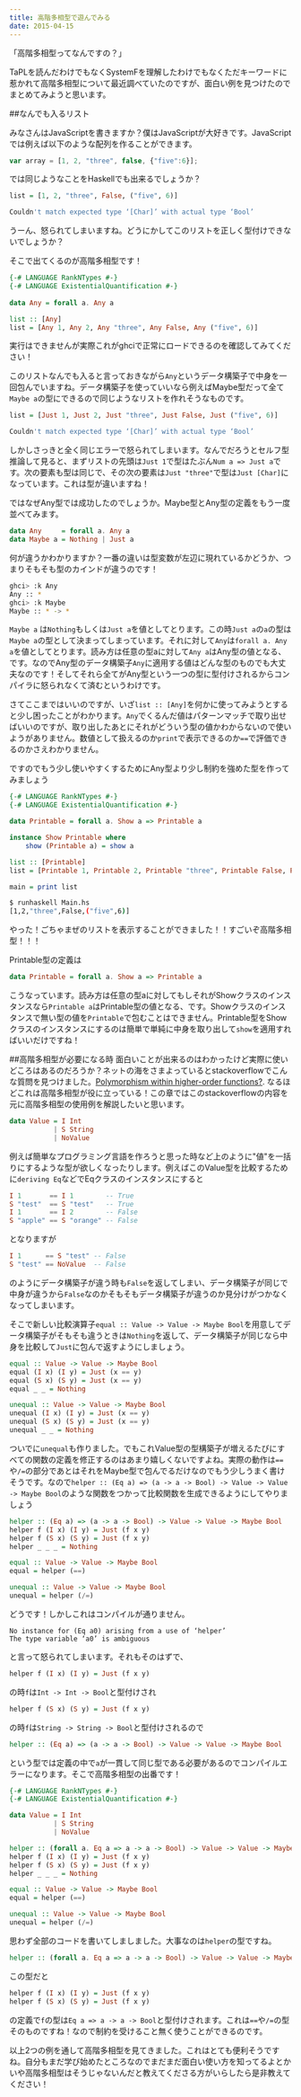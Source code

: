 ```yaml
---
title: 高階多相型で遊んでみる
date: 2015-04-15
---
```


「高階多相型ってなんですの？」

TaPLを読んだわけでもなくSystemFを理解したわけでもなくただキーワードに惹かれて高階多相型について最近調べていたのですが、面白い例を見つけたのでまとめてみようと思います。

##なんでも入るリスト

みなさんはJavaScriptを書きますか？僕はJavaScriptが大好きです。JavaScriptでは例えば以下のような配列を作ることができます。

```javascript
var array = [1, 2, "three", false, {"five":6}];
```

では同じようなことをHaskellでも出来るでしょうか？

```haskell
list = [1, 2, "three", False, ("five", 6)]
```

```bash
Couldn't match expected type ‘[Char]’ with actual type ‘Bool’
```

うーん、怒られてしまいますね。どうにかしてこのリストを正しく型付けできないでしょうか？

そこで出てくるのが高階多相型です！

```haskell
{-# LANGUAGE RankNTypes #-}
{-# LANGUAGE ExistentialQuantification #-}
 
data Any = forall a. Any a

list :: [Any]
list = [Any 1, Any 2, Any "three", Any False, Any ("five", 6)]
```

実行はできませんが実際これがghciで正常にロードできるのを確認してみてください！

このリストなんでも入ると言っておきながら`Any`というデータ構築子で中身を一回包んでいますね。データ構築子を使っていいなら例えばMaybe型だって全て`Maybe a`の型にできるので同じようなリストを作れそうなものです。

```haskell
list = [Just 1, Just 2, Just "three", Just False, Just ("five", 6)]
```

```bash
Couldn't match expected type ‘[Char]’ with actual type ‘Bool’
```

しかしさっきと全く同じエラーで怒られてしまいます。なんでだろうとセルフ型推論して見ると、まずリストの先頭は`Just 1`で型はたぶん`Num a => Just a`です。次の要素も型は同じで、その次の要素は`Just "three"`で型は`Just [Char]`になっています。これは型が違いますね！

ではなぜAny型では成功したのでしょうか。Maybe型とAny型の定義をもう一度並べてみます。

```haskell
data Any     = forall a. Any a
data Maybe a = Nothing | Just a
```

何が違うかわかりますか？一番の違いは型変数が左辺に現れているかどうか、つまりそもそも型のカインドが違うのです！

```bash
ghci> :k Any
Any :: *
ghci> :k Maybe
Maybe :: * -> *
```

`Maybe a` は`Nothing`もしくは`Just a`を値としてとります。この時`Just a`の`a`の型は`Maybe a`の型として決まってしまっています。それに対して`Any`は`forall a. Any a`を値としてとります。読み方は任意の型aに対して`Any a`はAny型の値となる、です。なのでAny型のデータ構築子`Any`に適用する値はどんな型のものでも大丈夫なのです！そしてそれら全てがAny型という一つの型に型付けされるからコンパイラに怒られなくて済むというわけです。

さてここまではいいのですが、いざ`list :: [Any]`を何かに使ってみようとすると少し困ったことがわかります。`Any`でくるんだ値はパターンマッチで取り出せばいいのですが、取り出したあとにそれがどういう型の値かわからないので使いようがありません。数値として扱えるのか`print`で表示できるのか`==`で評価できるのかさえわかりません。

ですのでもう少し使いやすくするためにAny型より少し制約を強めた型を作ってみましょう

```haskell
{-# LANGUAGE RankNTypes #-}
{-# LANGUAGE ExistentialQuantification #-}

data Printable = forall a. Show a => Printable a

instance Show Printable where
    show (Printable a) = show a

list :: [Printable]
list = [Printable 1, Printable 2, Printable "three", Printable False, Printable ("five", 6)]

main = print list
```

```bash
$ runhaskell Main.hs
[1,2,"three",False,("five",6)]
```

やった！ごちゃまぜのリストを表示することができました！！すごいぞ高階多相型！！！

Printable型の定義は

```haskell
data Printable = forall a. Show a => Printable a
```

こうなっています。読み方は任意の型aに対してもしそれがShowクラスのインスタンスなら`Printable a`はPrintable型の値となる、です。Showクラスのインスタンスで無い型の値を`Printable`で包むことはできません。Printable型をShowクラスのインスタンスにするのは簡単で単純に中身を取り出して`show`を適用すればいいだけですね！

##高階多相型が必要になる時
面白いことが出来るのはわかったけど実際に使いどころはあるのだろうか？ネットの海をさまよっているとstackoverflowでこんな質問を見つけました。[Polymorphism within higher-order functions?](http://stackoverflow.com/questions/7061538/polymorphism-within-higher-order-functions). なるほどこれは高階多相型が役に立っている！この章ではこのstackoverflowの内容を元に高階多相型の使用例を解説したいと思います。

```haskell
data Value = I Int
           | S String
           | NoValue
```

例えば簡単なプログラミング言語を作ろうと思った時など上のように"値"を一括りにするような型が欲しくなったりします。例えばこのValue型を比較するために`deriving Eq`などでEqクラスのインスタンスにすると

```haskell
I 1       == I 1        -- True
S "test"  == S "test"   -- True
I 1       == I 2        -- False
S "apple" == S "orange" -- False
```

となりますが

```haskell
I 1      == S "test" -- False
S "test" == NoValue  -- False
```

のようにデータ構築子が違う時も`False`を返してしまい、データ構築子が同じで中身が違うから`False`なのかそもそもデータ構築子が違うのか見分けがつかなくなってしまいます。

そこで新しい比較演算子`equal :: Value -> Value -> Maybe Bool`を用意してデータ構築子がそもそも違うときは`Nothing`を返して、データ構築子が同じなら中身を比較して`Just`に包んで返すようにしましょう。

```haskell
equal :: Value -> Value -> Maybe Bool
equal (I x) (I y) = Just (x == y)
equal (S x) (S y) = Just (x == y)
equal _ _ = Nothing

unequal :: Value -> Value -> Maybe Bool
unequal (I x) (I y) = Just (x == y)
unequal (S x) (S y) = Just (x == y)
unequal _ _ = Nothing
```

ついでに`unequal`も作りました。でもこれValue型の型構築子が増えるたびにすべての関数の定義を修正するのはあまり嬉しくないですよね。実際の動作は`==`や`/=`の部分であとはそれをMaybe型で包んでるだけなのでもう少しうまく書けそうです。なので`helper :: (Eq a) => (a -> a -> Bool) -> Value -> Value -> Maybe Bool`のような関数をつかって比較関数を生成できるようにしてやりましょう

```haskell
helper :: (Eq a) => (a -> a -> Bool) -> Value -> Value -> Maybe Bool
helper f (I x) (I y) = Just (f x y)
helper f (S x) (S y) = Just (f x y)
helper _ _ _ = Nothing

equal :: Value -> Value -> Maybe Bool
equal = helper (==)

unequal :: Value -> Value -> Maybe Bool
unequal = helper (/=)
```

どうです！しかしこれはコンパイルが通りません。

```markup
No instance for (Eq a0) arising from a use of ‘helper’
The type variable ‘a0’ is ambiguous
```

と言って怒られてしまいます。それもそのはずで、

```haskell
helper f (I x) (I y) = Just (f x y)
```

の時`f`は`Int -> Int -> Bool`と型付けされ

```haskell
helper f (S x) (S y) = Just (f x y)
```

の時`f`は`String -> String -> Bool`と型付けされるので

```haskell
helper :: (Eq a) => (a -> a -> Bool) -> Value -> Value -> Maybe Bool
```

という型では定義の中で`a`が一貫して同じ型である必要があるのでコンパイルエラーになります。そこで高階多相型の出番です！

```haskell
{-# LANGUAGE RankNTypes #-}
{-# LANGUAGE ExistentialQuantification #-}

data Value = I Int
           | S String
           | NoValue

helper :: (forall a. Eq a => a -> a -> Bool) -> Value -> Value -> Maybe Bool
helper f (I x) (I y) = Just (f x y)
helper f (S x) (S y) = Just (f x y)
helper _ _ _ = Nothing

equal :: Value -> Value -> Maybe Bool
equal = helper (==)

unequal :: Value -> Value -> Maybe Bool
unequal = helper (/=)
```

思わず全部のコードを書いてしましました。大事なのは`helper`の型ですね。

```haskell
helper :: (forall a. Eq a => a -> a -> Bool) -> Value -> Value -> Maybe Bool
```

この型だと

```haskell
helper f (I x) (I y) = Just (f x y)
helper f (S x) (S y) = Just (f x y)
```

の定義で`f`の型は`Eq a => a -> a -> Bool`と型付けされます。これは`==`や`/=`の型そのものですね！なので制約を受けること無く使うことができるのです。

以上2つの例を通して高階多相型を見てきました。これはとても便利そうですね。自分もまだ学び始めたところなのでまだまだ面白い使い方を知ってるよとかいや高階多相型はそうじゃないんだと教えてくださる方がいらしたら是非教えてください！
